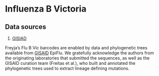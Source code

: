 # Influenza B Victoria
## Data sources
1. [GISIAD](https://gisaid.org/)

Freyja’s Flu B Vic barcodes are enabled by data and phylogenetic trees available from [GISAID]( https://gisaid.org/) EpiFlu. We gratefully acknowledge the authors from the originating laboratories that submitted the sequences, as well as the GISAID curation team (Freitas et al.), who built and annotated the phylogenetic trees used to extract lineage defining mutations.

